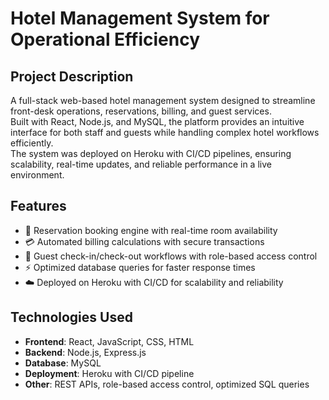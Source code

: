 # Hotel Management System for Operational Efficiency

## Project Description  
A full-stack web-based hotel management system designed to streamline front-desk operations, reservations, billing, and guest services.  
Built with React, Node.js, and MySQL, the platform provides an intuitive interface for both staff and guests while handling complex hotel workflows efficiently.  
The system was deployed on Heroku with CI/CD pipelines, ensuring scalability, real-time updates, and reliable performance in a live environment.  

## Features  
- 🏨 Reservation booking engine with real-time room availability  
- 💳 Automated billing calculations with secure transactions  
- 👥 Guest check-in/check-out workflows with role-based access control  
- ⚡ Optimized database queries for faster response times  
- ☁️ Deployed on Heroku with CI/CD for scalability and reliability  

## Technologies Used  
- **Frontend**: React, JavaScript, CSS, HTML  
- **Backend**: Node.js, Express.js  
- **Database**: MySQL  
- **Deployment**: Heroku with CI/CD pipeline  
- **Other**: REST APIs, role-based access control, optimized SQL queries  
